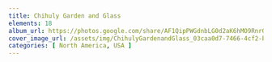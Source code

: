 ```yaml
---
title: Chihuly Garden and Glass
elements: 18
album_url: https://photos.google.com/share/AF1QipPWGdnbLG0d2aK6hMO9RnrGvSpDG0hlLDauN42j7dfkZza0GAKck6yA6JbLDtCALg?key=ZzFpaEFLR1Y1aEgycm1zeGgxTE8zM0VVNXZCVDBn
cover_image_url: /assets/img/ChihulyGardenandGlass_03caa0d7-7466-4cf2-b4f5-48cc7fa696b3.jpg
categories: [ North America, USA ]
---
```

